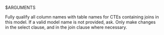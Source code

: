 $ARGUMENTS

Fully qualify all column names with table names for CTEs containing joins in this model. If a valid model name is not provided, ask. Only make changes in the select clause, and in the join clause where necessary.
